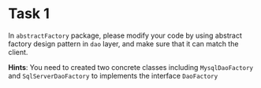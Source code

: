 # Task 1

In `abstractFactory` package, please modify your code by using abstract factory design pattern in `dao` layer, and make
sure that it can match the client.

**Hints**: You need to created two concrete classes including `MysqlDaoFactory` and `SqlServerDaoFactory` to implements
the interface `DaoFactory`